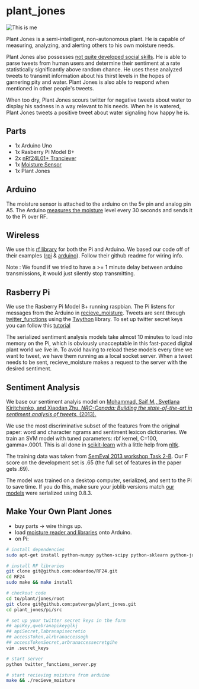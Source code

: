 # plant_jones

![This is me](https://pbs.twimg.com/profile_images/553022075774840832/MPafmt1D.jpeg)

Plant Jones is a semi-intelligent, non-autonomous plant. He is capable of measuring, analyzing, and alerting others to his own moisture needs. 

Plant Jones also possesses [not quite developed social skills](https://twitter.com/plant_jones). He is able to parse tweets from human users and determine their sentiment at a rate statistically significantly above random chance. He uses these analyzed tweets to transmit information about his thirst levels in the hopes of garnering pity and water. Plant Jones is also able to respond when mentioned in other people's tweets.

When too dry, Plant Jones scours twitter for negative tweets about water to display his sadness in a way relevant to his needs. When he is watered, Plant Jones tweets a positive tweet about water signaling how happy he is.

Parts
----
- 1x Arduino Uno
- 1x Rasberry Pi Model B+
- 2x [nRf24L01+ Tranciever](http://www.amazon.com/nRF24L01-Wireless-Transceiver-Arduino-Compatible/dp/B00E594ZX0/ref=pd_sim_indust_5?ie=UTF8&refRID=0R0NHSPAHRSCNGFA1PDN)
- 1x [Moisture Sensor](http://www.amazon.com/Arduino-compatible-Sensitivity-Moisture-Sensor/dp/B00AFCNR3U)
- 1x Plant Jones

Arduino
----
The moisture sensor is attached to the arduino on the 5v pin and analog pin A5. The Arduino [measures the moisture](arduino/src/moisture/moisture.ino) level every 30 seconds and sends it to the Pi over RF.

Wireless
----
We use this [rf library](https://github.com/edoardoo/RF24) for both the Pi and Arduino. We based our code off of their examples ([rpi](https://github.com/edoardoo/RF24/blob/master/examples_RPi/gettingstarted.cpp) &  [arduino](https://github.com/edoardoo/RF24/blob/master/examples/GettingStarted/GettingStarted.ino)). Follow their github readme for wiring info.

Note : We found if we tried to have a >= 1 minute delay between arduino transmissions, it would just silently stop transmitting.

Rasberry Pi
----
We use the Rasberry Pi Model B+ running raspbian. The Pi listens for messages from the Arduino in [recieve_moisture](pi/src/recieve_moisture.cpp). Tweets are sent through [twitter_functions](src/pi/twitter_functions_server.py) using the [Twython](https://github.com/ryanmcgrath/twython) library. To set up twitter secret keys you can follow this [tutorial](http://www.instructables.com/id/Raspberry-Pi-Twitterbot/)

The serialized sentiment analysis models take almost 10 minutes to load into memory on the Pi, which is obviously unacceptable in this fast-paced digital plant world we live in. To avoid having to reload these models every time we want to tweet, we have them running as a local socket server. When a tweet needs to be sent, recieve_moisture makes a request to the server with the desired sentiment.

Sentiment Analysis
----
We base our sentiment analyis model on [Mohammad, Saif M., Svetlana Kiritchenko, and Xiaodan Zhu. *NRC-Canada: Building the state-of-the-art in sentiment analysis of tweets.* (2013).](http://www.aclweb.org/anthology/S13-2053) 
    
We use the most discriminative subset of the features from the original paper: word and character ngrams and sentiment lexicon dictionaries. We train an SVM model with tuned parameters: rbf kernel, C=100, gamma=.0001. This is all done in [scikit-learn](http://scikit-learn.org/stable/) with a little help from [nltk](http://www.nltk.org/).

The training data was taken from [SemEval 2013 workshop Task 2-B](http://www.cs.york.ac.uk/semeval-2013/task2/index.php?id=data). Our F score on the development set is .65 (the full set of features in the paper gets .69).

The model was trained on a desktop computer, serialized, and sent to the Pi to save time. If you do this, make sure your joblib versions match [our models](pi/src/sentiment_analysis/saved_model) were serialized using 0.8.3.

Make Your Own Plant Jones
----
- buy parts -> wire things up.
- load [moisture reader and libraries](arduino/src/) onto Arduino.
- on Pi:
```bash
# install dependencies
sudo apt-get install python-numpy python-scipy python-sklearn python-joblib

# install RF libraries
git clone git@github.com:edoardoo/RF24.git
cd RF24
sudo make && make install

# checkout code
cd to/plant/jones/root
git clone git@github.com:patverga/plant_jones.git
cd plant_jones/pi/src

# set up your twitter secret keys in the form
## apiKey,qwebranapikeyglkj
## apiSecret,labranapisecretio
## accessToken,alrbranaccessogh
## accessTokenSecret,arbranaccessecretgihe
vim .secret_keys

# start server
python twitter_functions_server.py

# start recieving moisture from arduino
make && ./recieve_moisture
